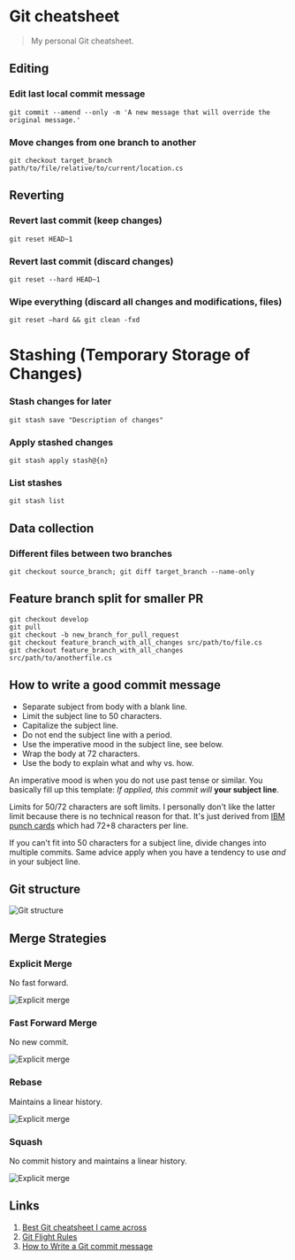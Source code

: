 # Git cheatsheet

> My personal Git cheatsheet.

## Editing

### Edit last local commit message

`git commit --amend --only -m 'A new message that will override the original message.'`

### Move changes from one branch to another

`git checkout target_branch path/to/file/relative/to/current/location.cs`

## Reverting

### Revert last commit (keep changes)

`git reset HEAD~1`

### Revert last commit (discard changes)

`git reset --hard HEAD~1`

### Wipe everything (discard all changes and modifications, files)

`git reset –hard && git clean -fxd`

# Stashing (Temporary Storage of Changes)

### Stash changes for later

`git stash save "Description of changes"`

### Apply stashed changes

`git stash apply stash@{n}`

### List stashes

`git stash list`

## Data collection

### Different files between two branches

`git checkout source_branch; git diff target_branch --name-only`

## Feature branch split for smaller PR

```git
git checkout develop
git pull
git checkout -b new_branch_for_pull_request
git checkout feature_branch_with_all_changes src/path/to/file.cs
git checkout feature_branch_with_all_changes src/path/to/anotherfile.cs
```

## How to write a good commit message

* Separate subject from body with a blank line.
* Limit the subject line to 50 characters.
* Capitalize the subject line.
* Do not end the subject line with a period.
* Use the imperative mood in the subject line, see below.
* Wrap the body at 72 characters.
* Use the body to explain what and why vs. how.

An imperative mood is when you do not use past tense or similar. You basically fill up this template: *If applied, this commit will* **your subject line**.

Limits for 50/72 characters are soft limits. I personally don't like the latter limit because there is no technical reason for that. It's just derived from [IBM punch cards](https://en.wikipedia.org/wiki/Punched_card) which had 72+8 characters per line.

If you can't fit into 50 characters for a subject line, divide changes into multiple commits. Same advice apply when you have a tendency to use *and* in your subject line.

## Git structure

![Git structure](./assets/GitDataTransport.png)

## Merge Strategies

### Explicit Merge

No fast forward.

![Explicit merge](./assets/ExplicitMerge.gif)

### Fast Forward Merge

No new commit.

![Explicit merge](./assets/FastForward.gif)

### Rebase

Maintains a linear history.

![Explicit merge](./assets/Rebase.gif)

### Squash

No commit history and maintains a linear history.

![Explicit merge](./assets/Squash.gif)

## Links

1. [Best Git cheatsheet I came across](https://github.com/arslanbilal/git-cheat-sheet)
2. [Git Flight Rules](https://github.com/k88hudson/git-flight-rules)
3. [How to Write a Git commit message](https://chris.beams.io/posts/git-commit/)
